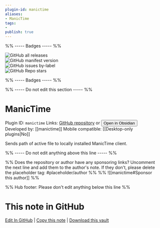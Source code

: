 ```yaml
---
plugin-id: manictime
aliases:
- ManicTime
tags: 
- 
publish: true
---
```


%% ----- Badges ----- %%

![GitHub all releases](https://img.shields.io/github/downloads/manictime/manictime-obsidian/total?color=573E7A&logo=github&style=for-the-badge)   
![GitHub manifest version](https://img.shields.io/github/manifest-json/v/manictime/manictime-obsidian?color=573E7A&logo=github&style=for-the-badge)   
![GitHub issues by-label](https://img.shields.io/github/issues/manictime/manictime-obsidian/help%20wanted?color=573E7A&logo=github&style=for-the-badge)   
![GitHub Repo stars](https://img.shields.io/github/stars/manictime/manictime-obsidian?color=573E7A&logo=github&style=for-the-badge)

%% ----- Badges ----- %%

%% ----- Do not edit this section ----- %%

# ManicTime

Plugin ID: `manictime`
Links: [GitHub repository](https://github.com/manictime/manictime-obsidian) or [<button id=HH>Open in Obsidian</button>](obsidian://show-plugin?id=manictime)
Developed by: [[manictime]]
Mobile compatible: [[Desktop-only plugins|No]]

Sends path of active file to locally installed ManicTime client.

%% ----- Do not edit anything above this line ----- %% 

%% Does the repository or author have any sponsoring links? Uncomment the next line and add them to the author's note. If they don't, please delete the placeholder tag: #placeholder/author %%
%% ![[manictime#Sponsor this author]] %%

%% Hub footer: Please don't edit anything below this line %%

# This note in GitHub

<span class="git-footer">[Edit In GitHub](https://github.dev/obsidian-community/obsidian-hub/blob/main/02%20-%20Community%20Expansions/02.05%20All%20Community%20Expansions/Plugins/manictime.md "git-hub-edit-note") | [Copy this note](https://raw.githubusercontent.com/obsidian-community/obsidian-hub/main/02%20-%20Community%20Expansions/02.05%20All%20Community%20Expansions/Plugins/manictime.md "git-hub-copy-note") | [Download this vault](https://github.com/obsidian-community/obsidian-hub/archive/refs/heads/main.zip "git-hub-download-vault") </span>
